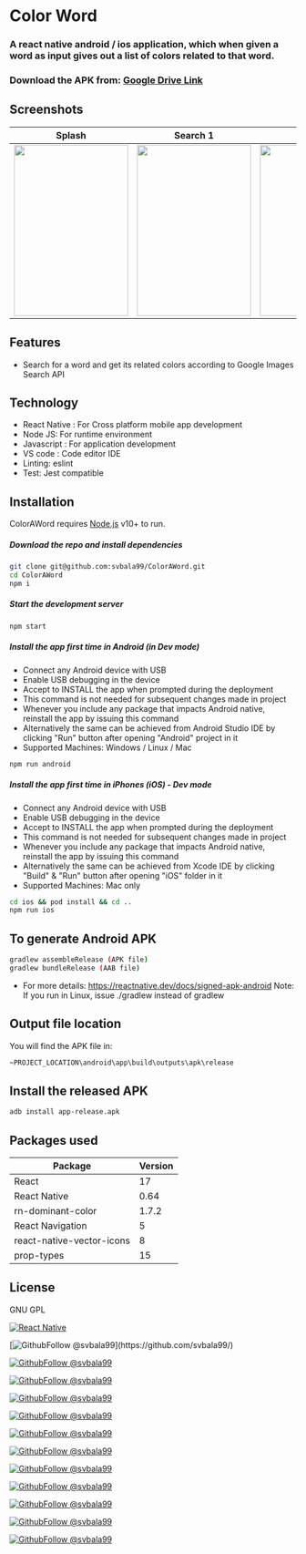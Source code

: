 # Color Word

### A react native android / ios application, which when given a word as input gives out a list of colors related to that word.

### Download the APK from:  [Google Drive Link](https://drive.google.com/file/d/1_qWXO7XvTERv_Kmpv-Wy7D1XY-5wvDjX/view?usp=sharing)

## Screenshots

| Splash |Search 1| Search 2| Colorlist Loading | Colorlist |
| -------| ------- | -------| ------- | --------|
|<img src="https://user-images.githubusercontent.com/49264038/116771525-d6628180-aa69-11eb-8c43-a189dc4333bd.jpg" width="200" height="300"/> | <img src="https://user-images.githubusercontent.com/49264038/116771524-d498be00-aa69-11eb-9c5b-7881e4e8bc06.jpg" width="200" height="300"/> | <img src="https://user-images.githubusercontent.com/49264038/116771528-d82c4500-aa69-11eb-9da8-675369db5746.jpg" width="200" height="300"/> |  <img src="https://user-images.githubusercontent.com/49264038/116771527-d793ae80-aa69-11eb-983f-1b63c026d332.jpg" width="200" height="300"/> |  <img src="https://user-images.githubusercontent.com/49264038/116771526-d6628180-aa69-11eb-968c-7f453af1d272.jpg" width="200" height="300"/>

## Features

- Search for a word and get its related colors according to Google Images Search API

## Technology

- React Native : For Cross platform mobile app development
- Node JS: For runtime environment
- Javascript : For application development
- VS code : Code editor IDE
- Linting: eslint
- Test: Jest compatible

## Installation

ColorAWord requires [Node.js](https://nodejs.org/) v10+ to run.

##### Download the repo and install dependencies

```sh
git clone git@github.com:svbala99/ColorAWord.git
cd ColorAWord
npm i
```

##### Start the development server

```sh
npm start
```

##### Install the app first time in Android (in Dev mode)

- Connect any Android device with USB
- Enable USB debugging in the device
- Accept to INSTALL the app when prompted during the deployment
- This command is not needed for subsequent changes made in project
- Whenever you include any package that impacts Android native, reinstall the app by issuing this command
- Alternatively the same can be achieved from Android Studio IDE by clicking "Run" button after opening "Android" project in it
- Supported Machines: Windows / Linux / Mac

```sh
npm run android
```

##### Install the app first time in iPhones (iOS) - Dev mode

- Connect any Android device with USB
- Enable USB debugging in the device
- Accept to INSTALL the app when prompted during the deployment
- This command is not needed for subsequent changes made in project
- Whenever you include any package that impacts Android native, reinstall the app by issuing this command
- Alternatively the same can be achieved from Xcode IDE by clicking "Build" & "Run" button after opening "iOS" folder in it
- Supported Machines: Mac only

```sh
cd ios && pod install && cd ..
npm run ios
```

## To generate Android APK

```bash
gradlew assembleRelease (APK file)
gradlew bundleRelease (AAB file)
```
- For more details: https://reactnative.dev/docs/signed-apk-android
Note: If you run in Linux, issue ./gradlew instead of gradlew

## Output file location

You will find the APK file in:

```bash
~PROJECT_LOCATION\android\app\build\outputs\apk\release
```

## Install the released APK

```bash
adb install app-release.apk
```

## Packages used

| Package                   | Version |
| ------------------------- | ------- |
| React                     | 17      |
| React Native              | 0.64    |
| rn-dominant-color         | 1.7.2   |
| React Navigation          | 5       |
| react-native-vector-icons | 8       |
| prop-types                | 15      |

## License

GNU GPL

[![React Native](https://reactnative.dev/img/oss_logo.png)](https://reactnative.dev/)

[![GithubFollow @svbala99](https://img.shields.io/github/last-commit/svbala99/ColorAWord?)](https://github.com/svbala99/)

[![GithubFollow @svbala99](https://img.shields.io/github/license/svbala99/ColorAWord?color=blue)](https://github.com/svbala99/)

[![GithubFollow @svbala99](https://img.shields.io/github/languages/count/svbala99/ColorAWord?color=orange)](https://github.com/svbala99/)

[![GithubFollow @svbala99](https://img.shields.io/github/languages/top/svbala99/ColorAWord?color=blueviolet)](https://github.com/svbala99/)

[![GithubFollow @svbala99](https://img.shields.io/github/search/svbala99/ColorAWord/master?color=lightgrey)](https://github.com/svbala99/)

[![GithubFollow @svbala99](https://img.shields.io/github/languages/code-size/svbala99/ColorAWord?color=pink)](https://github.com/svbala99/)

[![GithubFollow @svbala99](https://img.shields.io/github/repo-size/svbala99/ColorAWord)](https://github.com/svbala99/)

[![GithubFollow @svbala99](https://img.shields.io/github/issues/svbala99/ColorAWordo?color=%2362DBAE%20)](https://github.com/svbala99/)

[![GithubFollow @svbala99](https://img.shields.io/github/followers/svbala99?style=social)](https://github.com/svbala99/)

[![GithubFollow @svbala99](https://img.shields.io/github/commit-activity/m/svbala99/ColorAWord?color=%23DB62B2%20)](https://github.com/svbala99/)

[![GithubFollow @svbala99](https://img.shields.io/github/contributors/svbala99/ColorAWord)](https://github.com/svbala99/)

[![GithubFollow @svbala99](https://img.shields.io/date/1619222400)](https://github.com/svbala99/)
